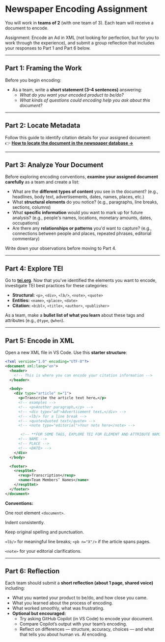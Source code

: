 # Newspaper Encoding Assignment  

You will work in **teams of 2** (with one team of 3). Each team will receive a document to encode. 

Assignment: Encode an Ad in XML (not looking for perfection, but for you to work through the experience), and submit a group reflection that includes your responses to Part 1 and Part 6 below.

---

## Part 1: Framing the Work  
Before you begin encoding:  
- As a team, write a **short statement (3–4 sentences)** answering:  
  - *What do you want your encoded product to be/do?*  
  - *What kinds of questions could encoding help you ask about this document?*  

---

## Part 2: Locate Metadata  
Follow this guide to identify citation details for your assigned document:  
👉 **[How to locate the document in the newspaper database →](https://docs.google.com/document/d/1AsYwC4bY28roUFU49bxe6uIJ2Sh9iUtiIFb1DPpXgA4/edit?usp=sharing)**  

---

## Part 3: Analyze Your Document
Before exploring encoding conventions, **examine your assigned document carefully** as a team and create a list:

- What are the **different types of content** you see in the document? (e.g., headlines, body text, advertisements, dates, names, places, etc.)
- What **structural elements** do you notice? (e.g., paragraphs, line breaks, sections, columns)
- What **specific information** would you want to mark up for future analysis? (e.g., people's names, locations, monetary amounts, dates, occupations)
- Are there any **relationships or patterns** you'd want to capture? (e.g., connections between people and places, repeated phrases, editorial commentary)

Write down your observations before moving to Part 4.

---

## Part 4: Explore TEI  
Go to **[tei.org](https://tei.org)**. Now that you've identified the elements you want to encode, investigate TEI best practices for these categories:  

- **Structural:** `<p>`, `<div>`, `<lb/>`, `<note>`, `<quote>`  
- **Entities:** `<name>`, `<place>`, `<date>`  
- **Citation:** `<bibl>`, `<title>`, `<author>`, `<publisher>`

As a team, make a **bullet list of what you learn** about these tags and attributes (e.g., `@type`, `@when`).  

---

## Part 5: Encode in XML  
Open a new XML file in VS Code. Use this **starter structure**:  

```xml
<?xml version="1.0" encoding="UTF-8"?>
<document xml:lang="en">
  <header>
    <!-- This is where you can encode your citation information -->
  </header>

  <body>
    <div type="article" n="1">
      <p>Transcribe the article text here…</p>
      <!-- examples -->
      <!-- <p>Another paragraph…</p> -->
      <!-- <div type="ad">Advertisement text…</div> -->
      <!-- <lb/> for a line break -->
      <!-- <quote>Quoted text</quote> -->
      <!-- <note type="editorial">Your note here</note> -->

       <!-- **FOR SOME TAGS, EXPLORE TEI FOR ELEMENT AND ATTRIBUTE NAMING CONVENTIONS** -->
      <!-- NAME -->
      <!-- PLACE -->
      <!-- <DATE> -->
    </div>
  </body>

  <footer>
    <respStmt>
      <resp>Transcription</resp>
      <name>Team Members’ Names</name>
    </respStmt>
  </footer>
</document>
```

**Conventions:**

One root element `<document>`.

Indent consistently.

Keep original spelling and punctuation.

`<lb/>` for meaningful line breaks; `<pb n="X"/>` if the article spans pages.

`<note>` for your editorial clarifications.

---

## Part 6: Reflection  
Each team should submit a **short reflection (about 1 page, shared voice)** including:  
- What you wanted your product to be/do, and how close you came.  
- What you learned about the process of encoding.  
- What worked smoothly, what was frustrating.  
- **Optional but encouraged:**  
  - Try asking GitHub Copilot (in VS Code) to encode your document.  
  - Compare Copilot’s output with your team’s encoding.  
  - Reflect on differences — structure, accuracy, choices — and what that tells you about human vs. AI encoding.  
